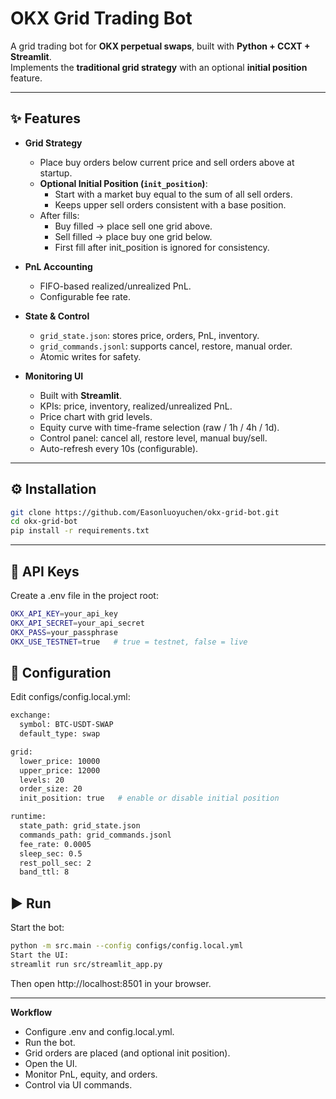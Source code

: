# OKX Grid Trading Bot

A grid trading bot for **OKX perpetual swaps**, built with **Python + CCXT + Streamlit**.  
Implements the **traditional grid strategy** with an optional **initial position** feature.

---

## ✨ Features

- **Grid Strategy**
  - Place buy orders below current price and sell orders above at startup.
  - **Optional Initial Position (`init_position`)**:
    - Start with a market buy equal to the sum of all sell orders.
    - Keeps upper sell orders consistent with a base position.
  - After fills:
    - Buy filled → place sell one grid above.  
    - Sell filled → place buy one grid below.  
    - First fill after init_position is ignored for consistency.

- **PnL Accounting**
  - FIFO-based realized/unrealized PnL.
  - Configurable fee rate.

- **State & Control**
  - `grid_state.json`: stores price, orders, PnL, inventory.
  - `grid_commands.jsonl`: supports cancel, restore, manual order.
  - Atomic writes for safety.

- **Monitoring UI**
  - Built with **Streamlit**.
  - KPIs: price, inventory, realized/unrealized PnL.
  - Price chart with grid levels.
  - Equity curve with time-frame selection (raw / 1h / 4h / 1d).
  - Control panel: cancel all, restore level, manual buy/sell.
  - Auto-refresh every 10s (configurable).

---

## ⚙️ Installation

```bash
git clone https://github.com/Easonluoyuchen/okx-grid-bot.git
cd okx-grid-bot
pip install -r requirements.txt
```
---

## 🔑 API Keys
Create a .env file in the project root:
```bash
OKX_API_KEY=your_api_key
OKX_API_SECRET=your_api_secret
OKX_PASS=your_passphrase
OKX_USE_TESTNET=true   # true = testnet, false = live
```

## 📝 Configuration
Edit configs/config.local.yml:
```bash
exchange:
  symbol: BTC-USDT-SWAP
  default_type: swap

grid:
  lower_price: 10000
  upper_price: 12000
  levels: 20
  order_size: 20
  init_position: true   # enable or disable initial position

runtime:
  state_path: grid_state.json
  commands_path: grid_commands.jsonl
  fee_rate: 0.0005
  sleep_sec: 0.5
  rest_poll_sec: 2
  band_ttl: 8
```

## ▶️ Run
Start the bot:
```bash
python -m src.main --config configs/config.local.yml
Start the UI:
streamlit run src/streamlit_app.py
```
Then open http://localhost:8501 in your browser.

---
**Workflow**
  - Configure .env and config.local.yml.
  - Run the bot.
  - Grid orders are placed (and optional init position).
  - Open the UI.
  - Monitor PnL, equity, and orders.
  - Control via UI commands.
